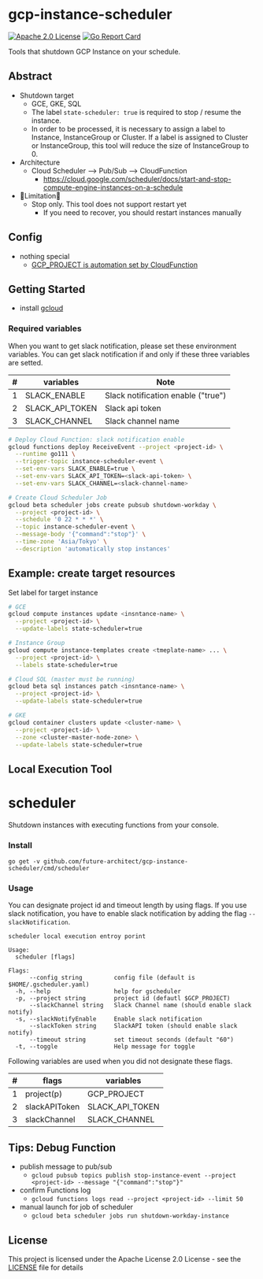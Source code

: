 # gcp-instance-scheduler
[![Apache 2.0 License](https://img.shields.io/badge/License-Apache%202.0-blue.svg)](LICENSE)
[![Go Report Card](https://goreportcard.com/badge/github.com/future-architect/gcp-instance-scheduler)](https://goreportcard.com/report/github.com/future-architect/gcp-instance-scheduler)

Tools that shutdown GCP Instance on your schedule.

## Abstract

* Shutdown target
   * GCE, GKE, SQL
   * The label `state-scheduler: true` is required to stop / resume the instance.
   * In order to be processed, it is necessary to assign a label to Instance, InstanceGroup or Cluster.
   If a label is assigned to Cluster or InstanceGroup, this tool will reduce the size of InstanceGroup to 0.   
* Architecture
  * Cloud Scheduler --> Pub/Sub --> CloudFunction
    * https://cloud.google.com/scheduler/docs/start-and-stop-compute-engine-instances-on-a-schedule
* 🚧Limitation🚧
   * Stop only. This tool does not support restart yet
     * If you need to recover, you should restart instances manually


## Config

* nothing special
  * [GCP_PROJECT is automation set by CloudFunction](https://cloud.google.com/functions/docs/concepts/go-runtime#contextcontext)


## Getting Started

* install [gcloud](https://cloud.google.com/sdk/gcloud/)

### Required variables
When you want to get slack notification, please set these environment variables.
You can get slack notification if and only if these three variables are setted.

|#  |variables       |Note                               |
|---|----------------|-----------------------------------|
| 1 |SLACK_ENABLE    |Slack notification enable ("true") |
| 2 |SLACK_API_TOKEN |Slack api token                    |
| 3 |SLACK_CHANNEL   |Slack channel name                 |

```sh
# Deploy Cloud Function: slack notification enable
gcloud functions deploy ReceiveEvent --project <project-id> \
  --runtime go111 \
  --trigger-topic instance-scheduler-event \
  --set-env-vars SLACK_ENABLE=true \
  --set-env-vars SLACK_API_TOKEN=<slack-api-token> \
  --set-env-vars SLACK_CHANNEL=<slack-channel-name>

# Create Cloud Scheduler Job
gcloud beta scheduler jobs create pubsub shutdown-workday \
  --project <project-id> \
  --schedule '0 22 * * *' \
  --topic instance-scheduler-event \
  --message-body '{"command":"stop"}' \
  --time-zone 'Asia/Tokyo' \
  --description 'automatically stop instances'
```

## Example: create target resources

Set label for target instance

```sh
# GCE
gcloud compute instances update <insntance-name> \
  --project <project-id> \
  --update-labels state-scheduler=true

# Instance Group
gcloud compute instance-templates create <tmeplate-name> ... \
  --project <project-id> \
  --labels state-scheduler=true

# Cloud SQL (master must be running)
gcloud beta sql instances patch <insntance-name> \
  --project <project-id> \
  --update-labels state-scheduler=true

# GKE
gcloud container clusters update <cluster-name> \
  --project <project-id> \
  --zone <cluster-master-node-zone> \
  --update-labels state-scheduler=true
```

## Local Execution Tool

scheduler
====

Shutdown instances with executing functions from your console.

### Install

`go get -v github.com/future-architect/gcp-instance-scheduler/cmd/scheduler`

### Usage

You can designate project id and timeout length by using flags.
If you use slack notification, you have to enable slack notification by adding the flag `--slackNotification`.

```
scheduler local execution entroy porint

Usage:
  scheduler [flags]

Flags:
      --config string         config file (default is $HOME/.gscheduler.yaml)
  -h, --help                  help for gscheduler
  -p, --project string        project id (defautl $GCP_PROJECT)
      --slackChannel string   Slack Channel name (should enable slack notify)
  -s, --slackNotifyEnable     Enable slack notification
      --slackToken string     SlackAPI token (should enable slack notify)
      --timeout string        set timeout seconds (default "60")
  -t, --toggle                Help message for toggle
``` 
Following variables are used when you did not designate these flags.

|#  |flags                  |variables       |
|---|-----------------------|----------------|
| 1 |project(p)             |GCP_PROJECT     |
| 2 |slackAPIToken          |SLACK_API_TOKEN |
| 3 |slackChannel           |SLACK_CHANNEL   |

## Tips: Debug Function

* publish message to pub/sub
  * `gcloud pubsub topics publish stop-instance-event --project <project-id> --message "{"command":"stop"}"`
* confirm Functions log
  * `gcloud functions logs read --project <project-id> --limit 50`
* manual launch for job of scheduler
  * `gcloud beta scheduler jobs run shutdown-workday-instance`

## License

This project is licensed under the Apache License 2.0 License - see the [LICENSE](LICENSE) file for details
